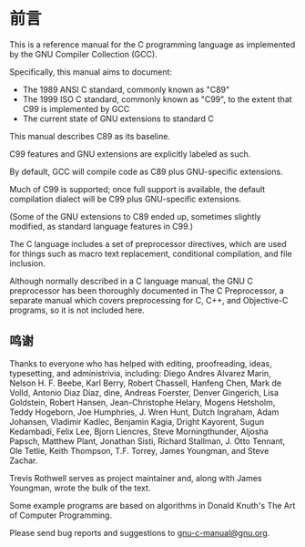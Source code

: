 # 前言

This is a reference manual for the C programming language as implemented by the GNU Compiler Collection (GCC).

Specifically, this manual aims to document:

+ The 1989 ANSI C standard, commonly known as "C89"
+ The 1999 ISO C standard, commonly known as "C99", to the extent that C99 is implemented by GCC
+ The current state of GNU extensions to standard C

This manual describes C89 as its baseline.

C99 features and GNU extensions are explicitly labeled as such.

By default, GCC will compile code as C89 plus GNU-specific extensions.

Much of C99 is supported; once full support is available, the default compilation dialect will be C99 plus GNU-specific extensions.

(Some of the GNU extensions to C89 ended up, sometimes slightly modified, as standard language features in C99.)

The C language includes a set of preprocessor directives, which are used for things such as macro text replacement, conditional compilation, and file inclusion.

Although normally described in a C language manual, the GNU C preprocessor has been thoroughly documented in The C Preprocessor, a separate manual which covers preprocessing for C, C++, and Objective-C programs, so it is not included here.

## 鸣谢

Thanks to everyone who has helped with editing, proofreading, ideas, typesetting, and administrivia, including: Diego Andres Alvarez Marin, Nelson H. F. Beebe, Karl Berry, Robert Chassell, Hanfeng Chen, Mark de Volld, Antonio Diaz Diaz, dine, Andreas Foerster, Denver Gingerich, Lisa Goldstein, Robert Hansen, Jean-Christophe Helary, Mogens Hetsholm, Teddy Hogeborn, Joe Humphries, J. Wren Hunt, Dutch Ingraham, Adam Johansen, Vladimir Kadlec, Benjamin Kagia, Dright Kayorent, Sugun Kedambadi, Felix Lee, Bjorn Liencres, Steve Morningthunder, Aljosha Papsch, Matthew Plant, Jonathan Sisti, Richard Stallman, J. Otto Tennant, Ole Tetlie, Keith Thompson, T.F. Torrey, James Youngman, and Steve Zachar.

Trevis Rothwell serves as project maintainer and, along with James Youngman, wrote the bulk of the text.

Some example programs are based on algorithms in Donald Knuth's The Art of Computer Programming.

Please send bug reports and suggestions to gnu-c-manual@gnu.org.




